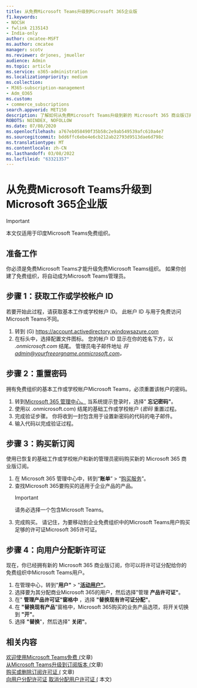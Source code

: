 ```yaml
---
title: 从免费Microsoft Teams升级到Microsoft 365企业版
f1.keywords:
- NOCSH
- fwlink 2135143
- India-only
author: cmcatee-MSFT
ms.author: cmcatee
manager: scotv
ms.reviewer: drjones, jmueller
audience: Admin
ms.topic: article
ms.service: o365-administration
ms.localizationpriority: medium
ms.collection:
- M365-subscription-management
- Adm_O365
ms.custom:
- commerce_subscriptions
search.appverid: MET150
description: 了解如何从免费Microsoft Teams升级到新的 Microsoft 365 商业版订阅。
ROBOTS: NOINDEX, NOFOLLOW
ms.date: 07/08/2020
ms.openlocfilehash: a767eb058490f35b58c2e9ab549539afc610a4e7
ms.sourcegitcommit: bdd6ffc6ebe4e6cb212ab22793d9513dae6d798c
ms.translationtype: MT
ms.contentlocale: zh-CN
ms.lasthandoff: 03/08/2022
ms.locfileid: "63321357"
---
```

# <a name="upgrade-from-microsoft-teams-free-to-microsoft-365-for-business"></a>从免费Microsoft Teams升级到Microsoft 365企业版

> [!IMPORTANT]
> 本文仅适用于印度Microsoft Teams免费组织。

## <a name="before-you-begin"></a>准备工作

你必须是免费Microsoft Teams才能升级免费Microsoft Teams组织。 如果你创建了免费组织，将自动成为Microsoft Teams管理员。

## <a name="step-1-get-your-work-or-school-account-id"></a>步骤 1：获取工作或学校帐户 ID

若要开始此过程，请获取基本工作或学校帐户 ID。 此帐户 ID 与用于免费访问Microsoft Teams不同。

1. 转到 (G) <a href="https://go.microsoft.com/fwlink/p/?linkid=2134797" target="_blank"><https://account.activedirectory.windowsazure.com></a>
2. 在标头中，选择配置文件图标。 您的帐户 ID 显示在你的姓名下方，以 *.onmicrosoft.com* 结尾。
    管理员电子邮件地址 *将 admin@yourfreeorgname.onmicrosoft.com。*

## <a name="step-2-reset-your-password"></a>步骤 2：重置密码

拥有免费组织的基本工作或学校帐户Microsoft Teams，必须重置该帐户的密码。

1. 转到<a href="https://go.microsoft.com/fwlink/p/?linkid=2024339" target="_blank">Microsoft 365 管理中心。</a> 当系统提示登录时，选择" **忘记密码"**。
2. 使用以 .onmicrosoft.com) 结尾的基础工作或学校帐户 (*密码* 重置过程。
3. 完成验证步骤。 你将收到一封包含用于设置新密码的代码的电子邮件。
4. 输入代码以完成验证过程。

## <a name="step-3-buy-your-new-subscription"></a>步骤 3：购买新订阅

使用已恢复的基础工作或学校帐户和新的管理员密码购买新的 Microsoft 365 商业版订阅。

1. 在 Microsoft 365 管理中心中，转到“**账单**” > “<a href="https://go.microsoft.com/fwlink/p/?linkid=868433" target="_blank">购买服务</a>”。
2. 查找Microsoft 365要购买的适用于企业产品的产品。
    > [!IMPORTANT]
    > 请务必选择一个包含Microsoft Teams。
3. 完成购买。 请记住，为要移动到企业免费组织中的Microsoft Teams用户购买足够的许可证Microsoft 365许可证。

## <a name="step-4-assign-new-licenses-to-users"></a>步骤 4：向用户分配新许可证

现在，你已经拥有新的 Microsoft 365 商业版订阅，你可以将许可证分配给你的免费组织中Microsoft Teams用户。

1. 在管理中心，转到"**用户"** > "<a href="https://go.microsoft.com/fwlink/p/?linkid=834822" target="_blank">**活动用户"**</a>。
2. 选择要为其分配商业Microsoft 365的用户，然后选择"管理 **产品许可证"**。
3. 在" **管理产品许可证"窗格中** ，选择 **"替换现有许可证分配"**。
4. 在 **"替换现有产品**"窗格中，Microsoft 365购买的业务产品选项，将开关切换到 **"开"**。
5. 选择 **"替换**"，然后选择" **关闭"**。

## <a name="related-content"></a>相关内容

[欢迎使用Microsoft Teams免费 (](https://support.microsoft.com/office/6d79a648-6913-4696-9237-ed13de64ae3c)文章) \
[从Microsoft Teams升级到订阅版本 (](/microsoftteams/upgrade-freemium)文章) \
[购买或删除订阅许可证 (](../licenses/buy-licenses.md) 文章) \
[向用户分配许可证](../../admin/manage/assign-licenses-to-users.md)
[取消分配用户许可证 (](../../admin/manage/remove-licenses-from-users.md) 本文) 
